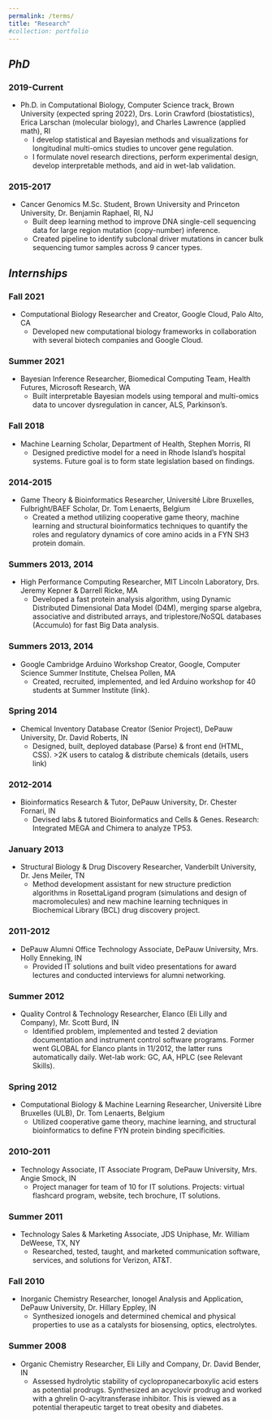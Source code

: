 ```yaml
---
permalink: /terms/
title: "Research"
#collection: portfolio
---
```

## *PhD*
### 2019-Current
- Ph.D. in Computational Biology, Computer Science track, Brown University (expected spring 2022), Drs. Lorin Crawford (biostatistics), Erica Larschan (molecular biology), and Charles Lawrence (applied math), RI 
    - I develop statistical and Bayesian methods and visualizations for longitudinal multi-omics studies to uncover gene regulation.
    - I formulate novel research directions, perform experimental design, develop interpretable methods, and aid in wet-lab validation.

### 2015-2017 
- Cancer Genomics M.Sc. Student, Brown University and Princeton University, Dr. Benjamin Raphael, RI, NJ			 
    - Built deep learning method to improve DNA single-cell sequencing data for large region mutation (copy-number) inference. 
    - Created pipeline to identify subclonal driver mutations in cancer bulk sequencing tumor samples across 9 cancer types.

## *Internships*
### Fall 2021
- Computational Biology Researcher and Creator, Google Cloud, Palo Alto, CA 						   
    - Developed new computational biology frameworks in collaboration with several biotech companies and Google Cloud.   

### Summer 2021
- Bayesian Inference Researcher, Biomedical Computing Team, Health Futures, Microsoft Research, WA		               
    - Built interpretable Bayesian models using temporal and multi-omics data to uncover dysregulation in cancer, ALS, Parkinson’s.

### Fall 2018
- Machine Learning Scholar, Department of Health, Stephen Morris, RI 					 	                    
    - Designed predictive model for a need in Rhode Island’s hospital systems. Future goal is to form state legislation based on findings. 

### 2014-2015 
- Game Theory & Bioinformatics Researcher, Université Libre Bruxelles, Fulbright/BAEF Scholar, Dr. Tom Lenaerts, Belgium 
    - Created a method utilizing cooperative game theory, machine learning and structural bioinformatics techniques to quantify the roles and regulatory dynamics of core amino acids in a FYN SH3 protein domain. 

### Summers 2013, 2014
- High Performance Computing Researcher, MIT Lincoln Laboratory, Drs. Jeremy Kepner & Darrell Ricke, MA               
    - Developed a fast protein analysis algorithm, using Dynamic Distributed Dimensional Data Model (D4M), merging sparse algebra, associative and distributed arrays, and triplestore/NoSQL databases (Accumulo) for fast Big Data analysis. 

### Summers 2013, 2014
- Google Cambridge Arduino Workshop Creator, Google, Computer Science Summer Institute, Chelsea Pollen, MA     
    - Created, recruited, implemented, and led Arduino workshop for 40 students at Summer Institute (link). 

### Spring 2014 
- Chemical Inventory Database Creator (Senior Project), DePauw University, Dr. David Roberts, IN				
    - Designed, built, deployed database (Parse) & front end (HTML, CSS). >2K users to catalog & distribute chemicals (details, users link)

### 2012-2014 
- Bioinformatics Research & Tutor, DePauw University, Dr. Chester Fornari, IN		 			                 
    - Devised labs & tutored Bioinformatics and Cells & Genes. Research: Integrated MEGA and Chimera to analyze TP53. 

### January 2013
- Structural Biology & Drug Discovery Researcher, Vanderbilt University, Dr. Jens Meiler, TN		  	               
    - Method development assistant for new structure prediction algorithms in RosettaLigand program (simulations and design of macromolecules) and new machine learning techniques in Biochemical Library (BCL) drug discovery project. 

### 2011-2012 
- DePauw Alumni Office Technology Associate, DePauw University, Mrs. Holly Enneking, IN	                                                  
    - Provided IT solutions and built video presentations for award lectures and conducted interviews for alumni networking.

### Summer 2012 
- Quality Control & Technology Researcher, Elanco (Eli Lilly and Company), Mr. Scott Burd, IN 			               
    - Identified problem, implemented and tested 2 deviation documentation and instrument control software programs. Former went GLOBAL for Elanco plants in 11/2012, the latter runs automatically daily. Wet-lab work: GC, AA, HPLC (see Relevant Skills). 

### Spring 2012
- Computational Biology & Machine Learning Researcher, Université Libre Bruxelles (ULB), Dr. Tom Lenaerts, Belgium             
    - Utilized cooperative game theory, machine learning, and structural bioinformatics to define FYN protein binding specificities.

### 2010-2011
- Technology Associate, IT Associate Program, DePauw University, Mrs. Angie Smock, IN
    - Project manager for team of 10 for IT solutions. Projects: virtual flashcard program, website, tech brochure, IT solutions. 

### Summer 2011
- Technology Sales & Marketing Associate, JDS Uniphase, Mr. William DeWeese, TX, NY
    - Researched, tested, taught, and marketed communication software, services, and solutions for Verizon, AT&T.

### Fall 2010
- Inorganic Chemistry Researcher, Ionogel Analysis and Application, DePauw University, Dr. Hillary Eppley, IN
    - Synthesized ionogels and determined chemical and physical properties to use as a catalysts for biosensing, optics, electrolytes. 

### Summer 2008
- Organic Chemistry Researcher, Eli Lilly and Company, Dr. David Bender, IN 			   	                            
    - Assessed hydrolytic stability of cyclopropanecarboxylic acid esters as potential prodrugs. Synthesized an acyclovir prodrug and worked with a ghrelin O-acyltransferase inhibitor. This is viewed as a potential therapeutic target to treat obesity and diabetes.
